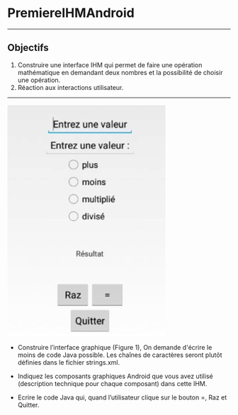 # PremiereIHMAndroid

---
## Objectifs 

1. Construire une interface IHM qui permet de faire une opération mathématique en demandant 
deux nombres et la possibilité de choisir une opération.
1. Réaction aux interactions utilisateur.

---
![IHM](https://github.com/NadraniOussama/PremiereIHMAndroid/blob/main/pics/IHM.png)

  * Construire l’interface graphique (Figure 1), On demande d'écrire le moins de code Java possible. Les chaînes 
de caractères seront plutôt définies dans le fichier strings.xml. 

  * Indiquez les composants graphiques Android que vous avez utilisé (description technique  pour chaque 
composant)  dans cette IHM. 

  * Ecrire le code Java qui, quand l’utilisateur clique sur le bouton =, Raz et Quitter. 
